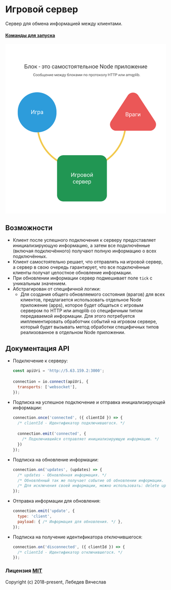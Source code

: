 # Игровой сервер
Сервер для обмена информацией между клиентами.

#### [Команды для запуска](commands.md)

![client_server](architecture.png)

## Возможности
* Клиент после успешного подключения к серверу предоставляет инициализирующую информацию,
  а затем все подключённые (включая подключённого) получают полную информацию о всех подключённых.
* Клиент самостоятельно решает, что отправлять на игровой сервер, а сервер в свою очередь
  гарантирует, что все подключённые клиенты получат целостное обновление информации.
* При обновлении информации сервер подмешивает поле `tick` с уникальным значением.
* Абстрагирован от специфичной логики:
  * Для создания общего обновляемого состояния (врагов) для всех клиентов, предлагается использовать
    отдельное Node приложение (apps), которое будет общаться с игровым сервером по HTTP или amqplib
    со специфичным типом передаваемой информации. Для этого потребуется имплементировать обработчик
    событий на игровом сервере, который будет вызывать метод обработки специфичных типов
    реализованное в отдельном Node приложении.

## Документация API
* Подключение к серверу:
  ```js
  const apiUri = 'http://5.63.159.2:3000';

  connection = io.connect(apiUri, {
    transports: ['websocket'],
  });
  ```

* Подписка на успешное подключение и отправка инициализирующей информации:
  ```js
  connection.once('connected', ({ clientId }) => {
    /* clientId - Идентификатор подключившегося. */

    connection.emit('connected', {
      /* Подключившийся отправляет инициализирующую информацию. */
    })
  });
  ```

* Подписка на обновление информации:
  ```js
  connection.on('updates', (updates) => {
    /* updates - Обновлённая информация. */
    /* Обновлённый так же получает событие об обновлении информации. */
    /* Для исключения своей информации, можно использовать: delete updates[clientId] */
  });
  ```

* Отправка информации для обновления:
  ```js
  connection.emit('update', {
    type: 'client',
    payload: { /* Информация для обновления. */ },
  });
  ```

* Подписка на получение идентификатора отключившегося:
  ```js
  connection.on('disconnected', ({ clientId }) => {
    /* clientId - Идентификатор отключившегося. */
  });
  ```

### Лицензия [MIT](http://opensource.org/licenses/MIT)
Copyright (c) 2018-present, Лебедев Вячеслав
